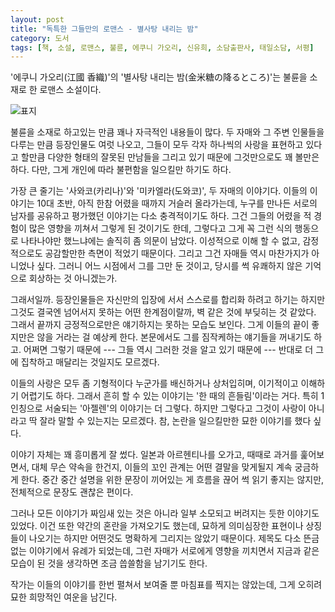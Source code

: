 ```yaml
---
layout: post
title: "독특한 그들만의 로맨스 - 별사탕 내리는 밤"
category: 도서
tags: [책, 소설, 로맨스, 불륜, 에쿠니 가오리, 신유희, 소담출판사, 태일소담, 서평]
---
```


'에쿠니 가오리(江國 香織)'의
'별사탕 내리는 밤(金米糖の降るところ)'는
불륜을 소재로 한 로맨스 소설이다.

![표지](https://lh3.googleusercontent.com/7rmFhcSohMdh_LuYxGNwMweRQXNdW-DlNdq2CWbL7TIkk2lBo9ZYvLlkN-3oezxaxv0vr_E675KuBg=s480)

불륜을 소재로 하고있는 만큼 꽤나 자극적인 내용들이 많다.
두 자매와 그 주변 인물들을 다루는 만큼 등장인물도 여럿 나오고,
그들이 모두 각자 하나씩의 사랑을 표현하고 있다고 할만큼
다양한 형태의 잘못된 만남들을 그리고 있기 때문에 그것만으로도 꽤 볼만은 하다.
다만, 그게 개인에 따라 불편함을 일으킬만 하기도 하다.

가장 큰 줄기는 '사와코(카리나)'와 '미카엘라(도와코)', 두 자매의 이야기다.
이들의 이야기는 10대 초반, 아직 한참 어렸을 때까지 거슬러 올라가는데,
누구를 만나든 서로의 남자를 공유하고 평가했던 이야기는 다소 충격적이기도 하다.
그건 그들의 어렸을 적 경험이 많은 영향을 끼쳐서 그렇게 된 것이기도 한데,
그렇다고 그게 꼭 그런 식의 행동으로 나타나야만 했느냐에는 솔직히 좀 의문이 남았다.
이성적으로 이해 할 수 없고, 감정적으로도 공감할만한 측면이 적었기 때문이다.
그리고 그건 자매들 역시 마찬가지가 아니었나 싶다.
그러니 어느 시점에서 그를 그만 둔 것이고,
당시를 썩 유쾌하지 않은 기억으로 회상하는 것 아니겠는가.

그래서일까.
등장인물들은 자신만의 입장에 서서 스스로를 합리화 하려고 하기는 하지만
그것도 결국엔 넘어서지 못하는 어떤 한계점이랄까, 벽 같은 것에 부딪히는 것 같았다.
그래서 끝까지 긍정적으로만은 얘기하지는 못하는 모습도 보인다.
그게 이들의 끝이 좋지만은 않을 거라는 걸 예상케 한다.
본문에서도 그를 짐작케하는 얘기들을 꺼내기도 하고.
어쩌면 그렇기 때문에 --- 그들 역시 그러한 것을 알고 있기 때문에 ---
반대로 더 그에 집착하고 매달리는 것일지도 모르겠다.

이들의 사랑은 모두 좀 기형적이다
누군가를 배신하거나 상처입히며, 이기적이고 이해하기 어렵기도 하다.
그래서 흔히 할 수 있는 이야기는 '한 때의 흔들림'이라는 거다.
특히 1인칭으로 서술되는 '아젤렌'의 이야기는 더 그렇다.
하지만 그렇다고 그것이 사랑이 아니라고 딱 잘라 말할 수 있는지는 모르겠다.
참, 논란을 일으킬만한 묘한 이야기를 했다 싶다.

이야기 자체는 꽤 흥미롭게 잘 썼다.
일본과 아르헨티나를 오가고,
때때로 과거를 훑어보면서,
대체 무슨 약속을 한건지,
이들의 꼬인 관계는 어떤 결말을 맞게될지 계속 궁금하게 한다.
중간 중간 설명을 위한 문장이 끼어있는 게 흐름을 끊어 썩 읽기 좋지는 않지만,
전체적으로 문장도 괜찮은 편이다.

그러나 모든 이야기가 짜임새 있는 것은 아니라
일부 소모되고 버려지는 듯한 이야기도 있었다.
이건 또한 약간의 혼란을 가져오기도 했는데,
묘하게 의미심장한 표현이나 상징들이 나오기는 하지만
어떤것도 명확하게 그리지는 않았기 때문이다.
제목도 다소 뜬금없는 이야기에서 유례가 되었는데,
그런 자매가 서로에게 영향을 끼치면서 지금과 같은 모습이 된 것을 생각하면
조금 씁쓸함을 남기기도 한다.

작가는 이들의 이야기를 한번 펼쳐서 보여줄 뿐 마침표를 찍지는 않았는데,
그게 오히려 묘한 희망적인 여운을 남긴다.
